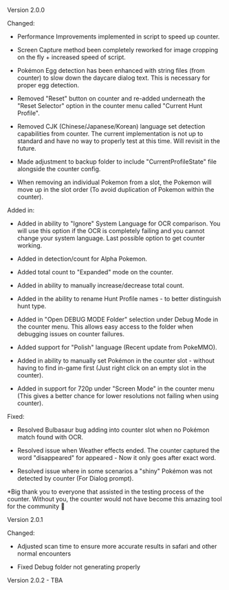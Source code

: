 Version 2.0.0  

Changed:

- Performance Improvements implemented in script to speed up counter.

- Screen Capture method been completely reworked for image cropping on the fly + increased speed of script.

- Pokémon Egg detection has been enhanced with string files (from counter) to slow down the daycare dialog text. This is necessary for proper egg detection.

- Removed "Reset" button on counter and re-added underneath the "Reset Selector" option in the counter menu called "Current Hunt Profile".

- Removed CJK (Chinese/Japanese/Korean) language set detection capabilities from counter. The current implementation is not up to standard and have no way to properly test at this time. Will revisit in the future.

- Made adjustment to backup folder to include "CurrentProfileState" file alongside the counter config.

- When removing an individual Pokemon from a slot, the Pokemon will move up in the slot order (To avoid duplication of Pokemon within the counter).


Added in:

- Added in ability to "Ignore" System Language for OCR comparison. You will use this option if the OCR is completely failing and you cannot change your system language. Last possible option to get counter working.

- Added in detection/count for Alpha Pokemon.

- Added total count to "Expanded" mode on the counter.

- Added in ability to manually increase/decrease total count.

- Added in the ability to rename Hunt Profile names - to better distinguish hunt type.

- Added in "Open DEBUG MODE Folder" selection under Debug Mode in the counter menu. This allows easy access to the folder when debugging issues on counter failures.

- Added support for "Polish" language (Recent update from PokeMMO).

- Added in ability to manually set Pokémon in the counter slot - without having to find in-game first (Just right click on an empty slot in the counter).

- Added in support for 720p under "Screen Mode" in the counter menu (This gives a better chance for lower resolutions not failing when using counter).


Fixed:

- Resolved Bulbasaur bug adding into counter slot when no Pokémon match found with OCR.

- Resolved issue when Weather effects ended. The counter captured the word "disappeared" for appeared - Now it only goes after exact word.

- Resolved issue where in some scenarios a "shiny" Pokémon was not detected by counter (For Dialog prompt).


*Big thank you to everyone that assisted in the testing process of the counter. Without you, the counter would not have become this amazing tool for the community 🙂 

Version 2.0.1  

Changed:

- Adjusted scan time to ensure more accurate results in safari and other normal encounters

- Fixed Debug folder not generating properly

Version 2.0.2 - TBA